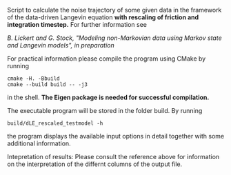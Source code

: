 Script to calculate the noise trajectory of some given data in the framework of
the data-driven Langevin equation **with rescaling of friction and integration 
timestep.** For further information see

*B. Lickert and G. Stock, "Modeling non-Markovian data using Markov state and 
Langevin models", in preparation*

For practical information please compile the program using CMake by running 

```
cmake -H. -Bbuild
cmake --build build -- -j3
```

in the shell. **The Eigen package is needed for successful compilation.**

The executable program will be stored in the folder build. By running

```
build/dLE_rescaled_testmodel -h
```

the program displays the available input options in detail together with some 
additional information. 

Intepretation of results: Please consult the reference above for
information on the interpretation of the differnt columns of the output file.
